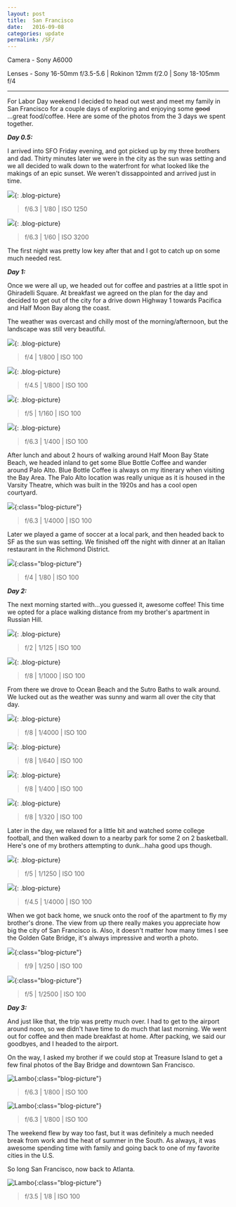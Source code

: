 ```yaml
---
layout: post
title:  San Francisco
date:   2016-09-08
categories: update
permalink: /SF/
---
```


Camera - Sony A6000

Lenses - Sony 16-50mm f/3.5-5.6 \| Rokinon 12mm f/2.0 \| Sony 18-105mm f/4

* * *


For Labor Day weekend I decided to head out west and meet my family in San Francisco for a couple days of exploring and enjoying some ~~good~~ ...great food/coffee. Here are some of the photos from the 3 days we spent together.

**_Day 0.5:_**

I arrived into SFO Friday evening, and got picked up by my three brothers and dad. Thirty minutes later we were in the city as the sun was setting and we all decided to walk down to the waterfront for what looked like the makings of an epic sunset. We weren't dissappointed and arrived just in time. 

![](https://c1.staticflickr.com/9/8163/29540428375_9e017bedfa_b.jpg){: .blog-picture}

>f/6.3 \| 1/80 \| ISO 1250


![](https://c1.staticflickr.com/9/8559/29540424195_1ae329ec62_b.jpg){: .blog-picture}

>f/6.3 \| 1/60 \| ISO 3200

The first night was pretty low key after that and I got to catch up on some much needed rest.

**_Day 1:_**

Once we were all up, we headed out for coffee and pastries at a little spot in Ghiradelli Square. At breakfast we agreed on the plan for the day and decided to get out of the city for a drive down Highway 1 towards Pacifica and Half Moon Bay along the coast.

The weather was overcast and chilly most of the morning/afternoon, but the landscape was still very beautiful.

![](https://c1.staticflickr.com/9/8427/29540432285_0465465c25_b.jpg){: .blog-picture}

>f/4 | 1/800 | ISO 100

![](https://c1.staticflickr.com/9/8012/29431234912_ed8a219382_c.jpg){: .blog-picture}

>f/4.5 | 1/800 | ISO 100

![](https://c1.staticflickr.com/9/8362/29540448005_f9aef9d0cb_b.jpg){: .blog-picture}

>f/5 | 1/160 | ISO 100

![](https://c1.staticflickr.com/9/8844/29431241372_986ecb36cd_c.jpg){: .blog-picture}

>f/6.3 | 1/400 | ISO 100

After lunch and about 2 hours of walking around Half Moon Bay State Beach, we headed inland to get some Blue Bottle Coffee and wander around Palo Alto. Blue Bottle Coffee is always on my itinerary when visiting the Bay Area. The Palo Alto location was really unique as it is housed in the Varsity Theatre, which was built in the 1920s and has a cool open courtyard.

![](https://c2.staticflickr.com/8/7714/29459926361_cf372b9f3c_b.jpg){:class="blog-picture"}

>f/6.3 | 1/4000 | ISO 100

Later we played a game of soccer at a local park, and then headed back to SF as the sun was setting. We finished off the night with dinner at an Italian restaurant in the Richmond District. 

![](https://c1.staticflickr.com/9/8105/29459931301_3d7faa0e05_b.jpg){:class="blog-picture"}

>f/4 | 1/80 | ISO 100

**_Day 2:_**

The next morning started with...you guessed it, awesome coffee! This time we opted for a place walking distance from my brother's apartment in Russian Hill.

![](https://c1.staticflickr.com/9/8322/29459942161_8245799e26_b.jpg){: .blog-picture}

>f/2 | 1/125 | ISO 100

![](https://c1.staticflickr.com/9/8051/29459938951_fb58254731_b.jpg){: .blog-picture}

>f/8 | 1/1000 | ISO 100

From there we drove to Ocean Beach and the Sutro Baths to walk around. We lucked out as the weather was sunny and warm all over the city that day.

![](https://c1.staticflickr.com/9/8098/29459945961_c7352f1192_b.jpg){: .blog-picture}

>f/8 | 1/4000 | ISO 100

![](https://c1.staticflickr.com/9/8065/29506285666_e5baafa019_b.jpg){: .blog-picture}

>f/8 | 1/640 | ISO 100

![](https://c1.staticflickr.com/9/8331/29459961791_afece3ab9a_b.jpg){: .blog-picture}

>f/8 | 1/400 | ISO 100

![](https://c1.staticflickr.com/9/8835/28917960663_aae2249a80_c.jpg){: .blog-picture}

>f/8 | 1/320 | ISO 100

Later in the day, we relaxed for a little bit and watched some college football, and then walked down to a nearby park for some 2 on 2 basketball. Here's one of my brothers attempting to dunk...haha good ups though.

![](https://c1.staticflickr.com/9/8034/28918001143_1784b9d688_b.jpg){: .blog-picture}

>f/5 | 1/1250 | ISO 100

![](https://c1.staticflickr.com/9/8020/28917992533_5a993919b1_c.jpg){: .blog-picture}

>f/4.5 | 1/4000 | ISO 100

When we got back home, we snuck onto the roof of the apartment to fly my brother's drone. The view from up there really makes you appreciate how big the city of San Francisco is. Also, it doesn't matter how many times I see the Golden Gate Bridge, it's always impressive and worth a photo.

![](https://c1.staticflickr.com/9/8280/29250836490_0bae3131a1_c.jpg){:class="blog-picture"}

>f/9 | 1/250 | ISO 100

![](https://c1.staticflickr.com/9/8208/28918003833_e4a4edd666_b.jpg){:class="blog-picture"}

>f/5 | 1/2500 | ISO 100

**_Day 3:_**

And just like that, the trip was pretty much over. I had to get to the airport around noon, so we didn't have time to do much that last morning. We went out for coffee and then made breakfast at home. After packing, we said our goodbyes, and I headed to the airport.

On the way, I asked my brother if we could stop at Treasure Island to get a few final photos of the Bay Bridge and downtown San Francisco.

![Lambo](https://c1.staticflickr.com/9/8669/29431335362_1ce0f5c6ca_b.jpg){:class="blog-picture"}

>f/6.3 | 1/800 | ISO 100

![Lambo](https://c1.staticflickr.com/9/8424/28915572914_dff9d5808d_c.jpg){:class="blog-picture"}

>f/6.3 | 1/800 | ISO 100

The weekend flew by way too fast, but it was definitely a much needed break from work and the heat of summer in the South. As always, it was awesome spending time with family and going back to one of my favorite cities in the U.S.

So long San Francisco, now back to Atlanta.

![Lambo](https://c1.staticflickr.com/9/8166/29250882180_e27394d846_b.jpg){:class="blog-picture"}

>f/3.5 | 1/8 | ISO 100
